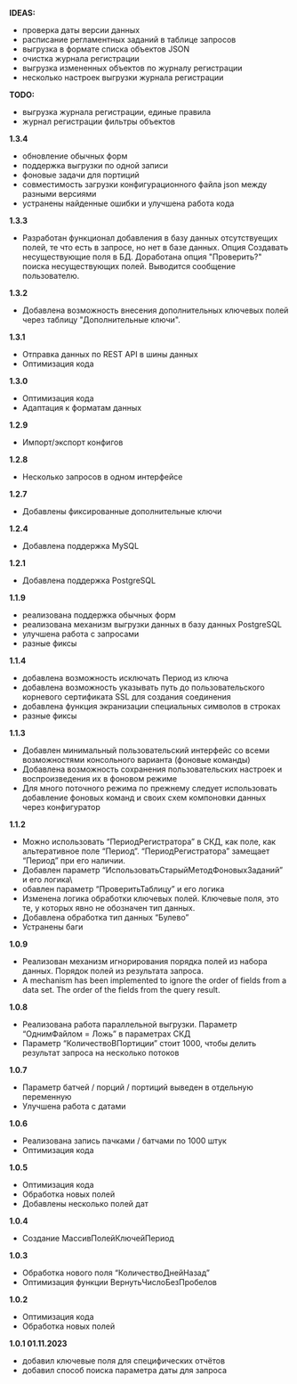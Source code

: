 **IDEAS:**

- проверка даты версии данных
- расписание регламентных заданий в таблице запросов
- выгрузка в формате списка объектов JSON
- очистка журнала регистрации
- выгрузка измененных объектов по журналу регистрации
- несколько настроек выгрузки журнала регистрации

**TODO:**

- выгрузка журнала регистрации, единые правила
- журнал регистрации фильтры объектов

**1.3.4**

- обновление обычных форм
- поддержка выгрузки по одной записи
- фоновые задачи для портиций
- совместимость загрузки конфигурационного файла json между разными версиями
- устранены найденные ошибки и улучшена работа кода

**1.3.3**

- Разработан функционал добавления в базу данных отсутствуещих полей, те что есть в запросе, но нет в базе данных. Опция Создавать несуществующие поля в БД. Доработана опция "Проверить?" поиска несуществующих полей. Выводится сообщение пользователю.

**1.3.2**

- Добавлена возможность внесения дополнительных ключевых полей через таблицу "Дополнительные ключи".

**1.3.1**

- Отправка данных по REST API в шины данных
- Оптимизация кода

**1.3.0**

- Оптимизация кода
- Адаптация к форматам данных

**1.2.9**

- Импорт/экспорт конфигов

**1.2.8**

- Несколько запросов в одном интерфейсе

**1.2.7**

- Добавлены фиксированные дополнительные ключи

**1.2.4**

- Добавлена поддержка MySQL

**1.2.1**

- Добавлена поддержка PostgreSQL

**1.1.9**

- реализована поддержка обычных форм
- реализована механизм выгрузки данных в базу данных PostgreSQL
- улучшена работа с запросами
- разные фиксы

**1.1.4**

- добавлена возможность исключать Период из ключа
- добавлена возможность указывать путь до пользовательского корневого сертификата SSL для создания соединения
- добавлена функция экранизации специальных символов в строках
- разные фиксы

**1.1.3**

- Добавлен минимальный пользовательский интерфейс со всеми возможностями консольного варианта (фоновые команды)
- Добавлена возможность сохранения пользовательских настроек и воспроизведения их в фоновом режиме
- Для много поточного режима по прежнему следует использовать добавление фоновых команд и своих схем компоновки данных через конфигуратор

**1.1.2**

- Можно использовать “ПериодРегистратора” в СКД, как поле, как альтеративное поле “Период”. “ПериодРегистратора” замещает “Период” при его наличии.
- Добавлен параметр “ИспользоватьСтарыйМетодФоновыхЗаданий” и его логика\\
- обавлен параметр “ПроверитьТаблицу” и его логика
- Изменена логика обработки ключевых полей. Ключевые поля, это те, у которых явно не обозначен тип данных.
- Добавлена обработка тип данных “Булево”
- Устранены баги

**1.0.9**

- Реализован механизм игнорирования порядка полей из набора данных. Порядок полей из результата запроса.
- A mechanism has been implemented to ignore the order of fields from a data set. The order of the fields from the query result.

**1.0.8**

- Реализована работа параллельной выгрузки. Параметр “ОднимФайлом = Ложь” в параметрах СКД
- Параметр “КоличествоВПортиции” стоит 1000, чтобы делить результат запроса на несколько потоков

**1.0.7**

- Параметр батчей / порций / портиций выведен в отдельную переменную
- Улучшена работа с датами

**1.0.6**

- Реализована запись пачками / батчами по 1000 штук
- Оптимизация кода

**1.0.5**

- Оптимизация кода
- Обработка новых полей
- Добавлены несколько полей дат

**1.0.4**

- Создание МассивПолейКлючейПериод

**1.0.3**

- Обработка нового поля “КоличествоДнейНазад”
- Оптимизация функции ВернутьЧислоБезПробелов

**1.0.2**

- Оптимизация кода
- Обработка новых полей

**1.0.1 01.11.2023**

- добавил ключевые поля для специфических отчётов
- добавил способ поиска параметра даты для запроса